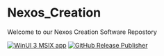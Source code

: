 ﻿# Nexos_Creation

Welcome to our Nexos Creation Software Repostory


[![WinUI 3 MSIX app](https://github.com/nexoscreator/Winui_Nexos_Creation/actions/workflows/dotnet-desktop.yml/badge.svg)](https://github.com/nexoscreator/Winui_Nexos_Creation/actions/workflows/dotnet-desktop.yml)
[![GitHub Release Publisher](https://github.com/nexoscreator/Winui_Nexos_Creation/actions/workflows/dotnet-release.yml/badge.svg)](https://github.com/nexoscreator/Winui_Nexos_Creation/actions/workflows/dotnet-release.yml)
